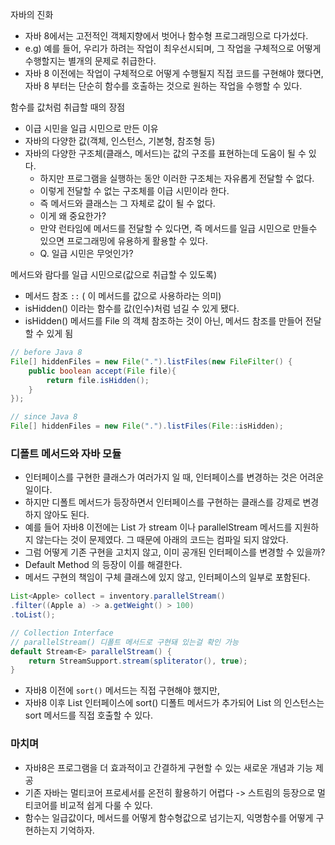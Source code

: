 자바의 진화
- 자바 8에서는 고전적인 객체지향에서 벗어나 함수형 프로그래밍으로 다가섰다.
- e.g) 예를 들어, 우리가 하려는 작업이 최우선시되며, 그 작업을 구체적으로 어떻게 수행할지는 별개의 문제로 취급한다.
- 자바 8 이전에는 작업이 구체적으로 어떻게 수행될지 직접 코드를 구현해야 했다면, 자바 8 부터는 단순히 함수를 호출하는 것으로 원하는 작업을 수행할 수 있다.

함수를 값처럼 취급할 때의 장점
- 이급 시민을 일급 시민으로 만든 이유
- 자바의 다양한 값(객체, 인스턴스, 기본형, 참조형 등)
- 자바의 다양한 구조체(클래스, 메서드)는 값의 구조를 표현하는데 도움이 될 수 있다.
  - 하지만 프로그램을 실행하는 동안 이러한 구조체는 자유롭게 전달할 수 없다.
  - 이렇게 전달할 수 없는 구조체를 이급 시민이라 한다.
  - 즉 메서드와 클래스는 그 자체로 값이 될 수 없다. 
  - 이게 왜 중요한가?
  - 만약 런타임에 메서드를 전달할 수 있다면, 즉 메서드를 일급 시민으로 만들수 있으면 프로그래밍에 유용하게 활용할 수 있다. 
  - Q. 일급 시민은 무엇인가?

메서드와 람다를 일급 시민으로(값으로 취급할 수 있도록)
- 메서드 참조 `::` ( 이 메서드를 값으로 사용하라는 의미) 
- isHidden() 이라는 함수를 값(인수)처럼 넘길 수 있게 됐다.
- isHidden() 메서드를 File 의 객체 참조하는 것이 아닌, 메서드 참조를 만들어 전달할 수 있게 됨 
``` java
// before Java 8
File[] hiddenFiles = new File(".").listFiles(new FileFilter() {
    public boolean accept(File file){
        return file.isHidden();
    }
});

// since Java 8
File[] hiddenFiles = new File(".").listFiles(File::isHidden);
```

### 디폴트 메서드와 자바 모듈
- 인터페이스를 구현한 클래스가 여러가지 일 때, 인터페이스를 변경하는 것은 어려운 일이다.
- 하지만 디폴트 메서드가 등장하면서 인터페이스를 구현하는 클래스를 강제로 변경하지 않아도 된다.
- 예를 들어 자바8 이전에는 List<T> 가 stream 이나 parallelStream 메서드를 지원하지 않는다는 것이 문제였다. 그 때문에 아래의 코드는 컴파일 되지 않았다.
- 그럼 어떻게 기존 구현을 고치지 않고, 이미 공개된 인터페이스를 변경할 수 있을까?
- Default Method 의 등장이 이를 해결한다.
- 메서드 구현의 책임이 구체 클래스에 있지 않고, 인터페이스의 일부로 포함된다.
``` java
List<Apple> collect = inventory.parallelStream()
.filter((Apple a) -> a.getWeight() > 100)
.toList();
```

``` java
// Collection Interface
// parallelStream() 디폴트 메서드로 구현돼 있는걸 확인 가능
default Stream<E> parallelStream() {
    return StreamSupport.stream(spliterator(), true);
}
```

- 자바8 이전에 `sort()` 메서드는 직접 구현해야 했지만, 
- 자바8 이후 List 인터페이스에 sort() 디폴트 메서드가 추가되어 List 의 인스턴스는 sort 메서드를 직접 호출할 수 있다.


### 마치며
- 자바8은 프로그램을 더 효과적이고 간결하게 구현할 수 있는 새로운 개념과 기능 제공
- 기존 자바는 멀티코어 프로세서를 온전히 활용하기 어렵다 -> 스트림의 등장으로 멀티코어를 비교적 쉽게 다룰 수 있다.
- 함수는 일급값이다, 메서드를 어떻게 함수형값으로 넘기는지, 익명함수를 어떻게 구현하는지 기억하자. 